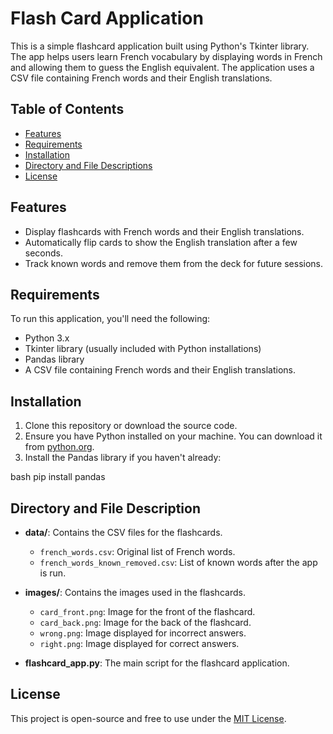 # Flash Card Application

This is a simple flashcard application built using Python's Tkinter library. The app helps users learn French vocabulary by displaying words in French and allowing them to guess the English equivalent. The application uses a CSV file containing French words and their English translations.

## Table of Contents

- [Features](#features)
- [Requirements](#requirements)
- [Installation](#installation)
- [Directory and File Descriptions](#directory-and-file-descriptions)
- [License](#license)

## Features

- Display flashcards with French words and their English translations.
- Automatically flip cards to show the English translation after a few seconds.
- Track known words and remove them from the deck for future sessions.

## Requirements

To run this application, you'll need the following:

- Python 3.x
- Tkinter library (usually included with Python installations)
- Pandas library
- A CSV file containing French words and their English translations.

## Installation

1. Clone this repository or download the source code.
2. Ensure you have Python installed on your machine. You can download it from [python.org](https://www.python.org/downloads/).
3. Install the Pandas library if you haven't already:
   
bash
   pip install pandas

## Directory and File Description
- **data/**: Contains the CSV files for the flashcards.
  - `french_words.csv`: Original list of French words.
  - `french_words_known_removed.csv`: List of known words after the app is run.
  
- **images/**: Contains the images used in the flashcards.
  - `card_front.png`: Image for the front of the flashcard.
  - `card_back.png`: Image for the back of the flashcard.
  - `wrong.png`: Image displayed for incorrect answers.
  - `right.png`: Image displayed for correct answers.

- **flashcard_app.py**: The main script for the flashcard application.
## License

This project is open-source and free to use under the [MIT License](../LICENSE).



